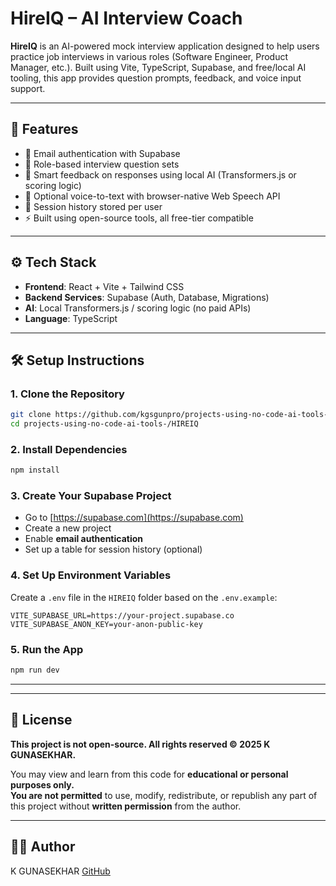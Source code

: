 # HireIQ – AI Interview Coach

**HireIQ** is an AI-powered mock interview application designed to help users practice job interviews in various roles (Software Engineer, Product Manager, etc.). Built using Vite, TypeScript, Supabase, and free/local AI tooling, this app provides question prompts, feedback, and voice input support.

---

## 🚀 Features

- 🔐 Email authentication with Supabase
- 💬 Role-based interview question sets
- 🧠 Smart feedback on responses using local AI (Transformers.js or scoring logic)
- 🎤 Optional voice-to-text with browser-native Web Speech API
- 📝 Session history stored per user
- ⚡ Built using open-source tools, all free-tier compatible

---

## ⚙️ Tech Stack

- **Frontend**: React + Vite + Tailwind CSS
- **Backend Services**: Supabase (Auth, Database, Migrations)
- **AI**: Local Transformers.js / scoring logic (no paid APIs)
- **Language**: TypeScript

---

## 🛠️ Setup Instructions

### 1. Clone the Repository

```bash
git clone https://github.com/kgsgunpro/projects-using-no-code-ai-tools-.git
cd projects-using-no-code-ai-tools-/HIREIQ
```

### 2. Install Dependencies

```bash
npm install
```

### 3. Create Your Supabase Project

- Go to [https://supabase.com](https://supabase.com)
- Create a new project
- Enable **email authentication**
- Set up a table for session history (optional)

### 4. Set Up Environment Variables

Create a `.env` file in the `HIREIQ` folder based on the `.env.example`:

```env
VITE_SUPABASE_URL=https://your-project.supabase.co
VITE_SUPABASE_ANON_KEY=your-anon-public-key
```

### 5. Run the App

```bash
npm run dev
```



---



---

## 📜 License

**This project is not open-source. All rights reserved © 2025 K GUNASEKHAR.**

You may view and learn from this code for **educational or personal purposes only.**  
**You are not permitted** to use, modify, redistribute, or republish any part of this project without **written permission** from the author.



---

## 🙋‍♂️ Author

K GUNASEKHAR 
[GitHub](https://github.com/kgsgunpro)
